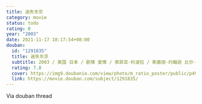 ```yaml
---
title: 迷失东京
category: movie
status: todo
rating: 0
year: "2003"
date: 2021-11-17 18:17:54+08:00
douban:
  id: "1291835"
  title: 迷失东京
  subtitle: 2003 / 美国 日本 / 剧情 爱情 / 索菲亚·科波拉 / 斯嘉丽·约翰逊 比尔·默瑞
  rating: 7.8
  cover: https://img9.doubanio.com/view/photo/m_ratio_poster/public/p492754135.jpg
  link: https://movie.douban.com/subject/1291835/
---
```


Via douban thread 
